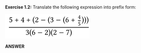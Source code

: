 **Exercise 1.2:** Translate the following expression into prefix form:

![](1_2_exp.png)


**ANSWER**

```


